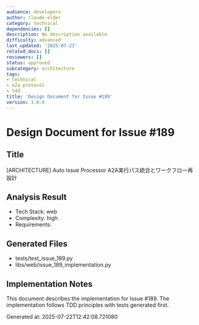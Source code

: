 ```yaml
---
audience: developers
author: claude-elder
category: technical
dependencies: []
description: No description available
difficulty: advanced
last_updated: '2025-07-23'
related_docs: []
reviewers: []
status: approved
subcategory: architecture
tags:
- technical
- a2a-protocol
- tdd
title: 'Design Document for Issue #189'
version: 1.0.0
---
```


# Design Document for Issue #189

## Title
[ARCHITECTURE] Auto Issue Processor A2A実行パス統合とワークフロー再設計

## Analysis Result
- Tech Stack: web
- Complexity: high
- Requirements: 

## Generated Files
- tests/test_issue_189.py
- libs/web/issue_189_implementation.py

## Implementation Notes
This document describes the implementation for Issue #189.
The implementation follows TDD principles with tests generated first.

Generated at: 2025-07-22T12:42:08.721080
